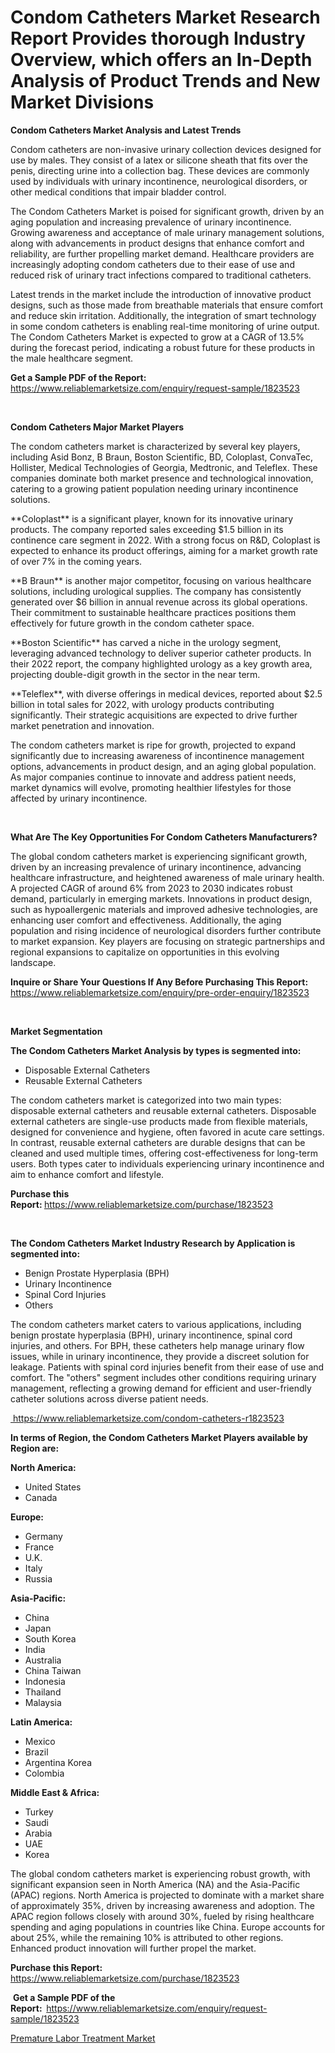 <p><h1>Condom Catheters Market Research Report Provides thorough Industry Overview, which offers an In-Depth Analysis of Product Trends and New Market Divisions</h1></p><p><strong>Condom Catheters Market Analysis and Latest Trends</strong></p>
<p><p>Condom catheters are non-invasive urinary collection devices designed for use by males. They consist of a latex or silicone sheath that fits over the penis, directing urine into a collection bag. These devices are commonly used by individuals with urinary incontinence, neurological disorders, or other medical conditions that impair bladder control. </p><p>The Condom Catheters Market is poised for significant growth, driven by an aging population and increasing prevalence of urinary incontinence. Growing awareness and acceptance of male urinary management solutions, along with advancements in product designs that enhance comfort and reliability, are further propelling market demand. Healthcare providers are increasingly adopting condom catheters due to their ease of use and reduced risk of urinary tract infections compared to traditional catheters.</p><p>Latest trends in the market include the introduction of innovative product designs, such as those made from breathable materials that ensure comfort and reduce skin irritation. Additionally, the integration of smart technology in some condom catheters is enabling real-time monitoring of urine output. The Condom Catheters Market is expected to grow at a CAGR of 13.5% during the forecast period, indicating a robust future for these products in the male healthcare segment.</p></p>
<p><strong>Get a Sample PDF of the Report:&nbsp;</strong> <a href="https://www.reliablemarketsize.com/enquiry/request-sample/1823523?utm_campaign=2516&utm_medium=2&utm_source=Github&utm_content=ia&utm_term=03032025&utm_id=condom-catheters">https://www.reliablemarketsize.com/enquiry/request-sample/1823523</a></p>
<p>&nbsp;</p>
<p><strong>Condom Catheters Major Market Players</strong></p>
<p><p>The condom catheters market is characterized by several key players, including Asid Bonz, B Braun, Boston Scientific, BD, Coloplast, ConvaTec, Hollister, Medical Technologies of Georgia, Medtronic, and Teleflex. These companies dominate both market presence and technological innovation, catering to a growing patient population needing urinary incontinence solutions.</p><p>**Coloplast** is a significant player, known for its innovative urinary products. The company reported sales exceeding $1.5 billion in its continence care segment in 2022. With a strong focus on R&D, Coloplast is expected to enhance its product offerings, aiming for a market growth rate of over 7% in the coming years.</p><p>**B Braun** is another major competitor, focusing on various healthcare solutions, including urological supplies. The company has consistently generated over $6 billion in annual revenue across its global operations. Their commitment to sustainable healthcare practices positions them effectively for future growth in the condom catheter space.</p><p>**Boston Scientific** has carved a niche in the urology segment, leveraging advanced technology to deliver superior catheter products. In their 2022 report, the company highlighted urology as a key growth area, projecting double-digit growth in the sector in the near term.</p><p>**Teleflex**, with diverse offerings in medical devices, reported about $2.5 billion in total sales for 2022, with urology products contributing significantly. Their strategic acquisitions are expected to drive further market penetration and innovation.</p><p>The condom catheters market is ripe for growth, projected to expand significantly due to increasing awareness of incontinence management options, advancements in product design, and an aging global population. As major companies continue to innovate and address patient needs, market dynamics will evolve, promoting healthier lifestyles for those affected by urinary incontinence.</p></p>
<p>&nbsp;</p>
<p><strong>What Are The Key Opportunities For Condom Catheters Manufacturers?</strong></p>
<p><p>The global condom catheters market is experiencing significant growth, driven by an increasing prevalence of urinary incontinence, advancing healthcare infrastructure, and heightened awareness of male urinary health. A projected CAGR of around 6% from 2023 to 2030 indicates robust demand, particularly in emerging markets. Innovations in product design, such as hypoallergenic materials and improved adhesive technologies, are enhancing user comfort and effectiveness. Additionally, the aging population and rising incidence of neurological disorders further contribute to market expansion. Key players are focusing on strategic partnerships and regional expansions to capitalize on opportunities in this evolving landscape.</p></p>
<p><strong>Inquire or Share Your Questions If Any Before Purchasing This Report:</strong> <a href="https://www.reliablemarketsize.com/enquiry/pre-order-enquiry/1823523?utm_campaign=2516&utm_medium=2&utm_source=Github&utm_content=ia&utm_term=03032025&utm_id=condom-catheters">https://www.reliablemarketsize.com/enquiry/pre-order-enquiry/1823523</a></p>
<p>&nbsp;</p>
<p><strong>Market Segmentation</strong></p>
<p><strong>The Condom Catheters Market Analysis by types is segmented into:</strong></p>
<p><ul><li>Disposable External Catheters</li><li>Reusable External Catheters</li></ul></p>
<p><p>The condom catheters market is categorized into two main types: disposable external catheters and reusable external catheters. Disposable external catheters are single-use products made from flexible materials, designed for convenience and hygiene, often favored in acute care settings. In contrast, reusable external catheters are durable designs that can be cleaned and used multiple times, offering cost-effectiveness for long-term users. Both types cater to individuals experiencing urinary incontinence and aim to enhance comfort and lifestyle.</p></p>
<p><strong>Purchase this Report:&nbsp;</strong><a href="https://www.reliablemarketsize.com/purchase/1823523?utm_campaign=2516&utm_medium=2&utm_source=Github&utm_content=ia&utm_term=03032025&utm_id=condom-catheters">https://www.reliablemarketsize.com/purchase/1823523</a></p>
<p>&nbsp;</p>
<p><strong>The Condom Catheters Market Industry Research by Application is segmented into:</strong></p>
<p><ul><li>Benign Prostate Hyperplasia (BPH)</li><li>Urinary Incontinence</li><li>Spinal Cord Injuries</li><li>Others</li></ul></p>
<p><p>The condom catheters market caters to various applications, including benign prostate hyperplasia (BPH), urinary incontinence, spinal cord injuries, and others. For BPH, these catheters help manage urinary flow issues, while in urinary incontinence, they provide a discreet solution for leakage. Patients with spinal cord injuries benefit from their ease of use and comfort. The "others" segment includes other conditions requiring urinary management, reflecting a growing demand for efficient and user-friendly catheter solutions across diverse patient needs.</p></p>
<p><a href="https://www.reliablemarketsize.com/condom-catheters-r1823523?utm_campaign=2516&utm_medium=2&utm_source=Github&utm_content=ia&utm_term=03032025&utm_id=condom-catheters">&nbsp;https://www.reliablemarketsize.com/condom-catheters-r1823523</a></p>
<p><strong>In terms of Region, the Condom Catheters Market Players available by Region are:</strong></p>
<p>
    <p> <strong> North America: </strong>
        <ul>
            <li>United States</li>
            <li>Canada</li>
        </ul>
        </p> 
    <p> <strong> Europe: </strong>
        <ul>
            <li>Germany</li>
            <li>France</li>
            <li>U.K.</li>
            <li>Italy</li>
            <li>Russia</li>
        </ul>
        </p> 
    <p> <strong> Asia-Pacific: </strong>
        <ul>
            <li>China</li>
            <li>Japan</li>
            <li>South Korea</li>
            <li>India</li>
            <li>Australia</li>
            <li>China Taiwan</li>
            <li>Indonesia</li>
            <li>Thailand</li>
            <li>Malaysia</li>
        </ul>
        </p> 
    <p> <strong> Latin America: </strong>
        <ul>
            <li>Mexico</li>
            <li>Brazil</li>
            <li>Argentina Korea</li>
            <li>Colombia</li>
        </ul>
        </p> 
    <p> <strong> Middle East & Africa: </strong>
        <ul>
            <li>Turkey</li>
            <li>Saudi</li>
            <li>Arabia</li>
            <li>UAE</li>
            <li>Korea</li>
        </ul>
    </p>
    </p>
<p><p>The global condom catheters market is experiencing robust growth, with significant expansion seen in North America (NA) and the Asia-Pacific (APAC) regions. North America is projected to dominate with a market share of approximately 35%, driven by increasing awareness and adoption. The APAC region follows closely with around 30%, fueled by rising healthcare spending and aging populations in countries like China. Europe accounts for about 25%, while the remaining 10% is attributed to other regions. Enhanced product innovation will further propel the market.</p></p>
<p><strong>Purchase this Report: </strong><a href="https://www.reliablemarketsize.com/purchase/1823523?utm_campaign=2516&utm_medium=2&utm_source=Github&utm_content=ia&utm_term=03032025&utm_id=condom-catheters">https://www.reliablemarketsize.com/purchase/1823523</a></p>
<p>&nbsp;<strong>Get a Sample PDF of the Report:&nbsp;&nbsp;</strong><a href="https://www.reliablemarketsize.com/enquiry/request-sample/1823523?utm_campaign=2516&utm_medium=2&utm_source=Github&utm_content=ia&utm_term=03032025&utm_id=condom-catheters">https://www.reliablemarketsize.com/enquiry/request-sample/1823523</a></p>
<p><strong></strong></p>
<p><p><a href="https://github.com/jenithschijf/Market-Research-Report-List-1/blob/main/premature-labor-treatment-market.md?utm_campaign=2516&utm_medium=2&utm_source=Github&utm_content=ia&utm_term=03032025&utm_id=condom-catheters">Premature Labor Treatment Market</a></p></p>